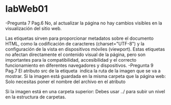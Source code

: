 # labWeb01

-Pregunta 7 Pag.6
No, al actualizar la página no hay cambios visibles en la visualización del sitio web.

Las etiquetas <meta> sirven para proporcionar metadatos sobre el documento HTML, como la codificación de caracteres (charset="UTF-8") y la configuración de la vista en dispositivos móviles (viewport). Estas etiquetas no afectan directamente el contenido visual de la página, pero son importantes para la compatibilidad, accesibilidad y el correcto funcionamiento en diferentes navegadores y dispositivos.
-Pregunta 9 Pag.7
El atributo src de la etiqueta <img> indica la ruta de la imagen que se va a mostrar.
Si la imagen está guardada en la misma carpeta que la página web:
Solo necesitas poner el nombre del archivo en el atributo

Si la imagen está en una carpeta superior:
Debes usar ../ para subir un nivel en la estructura de carpetas.
